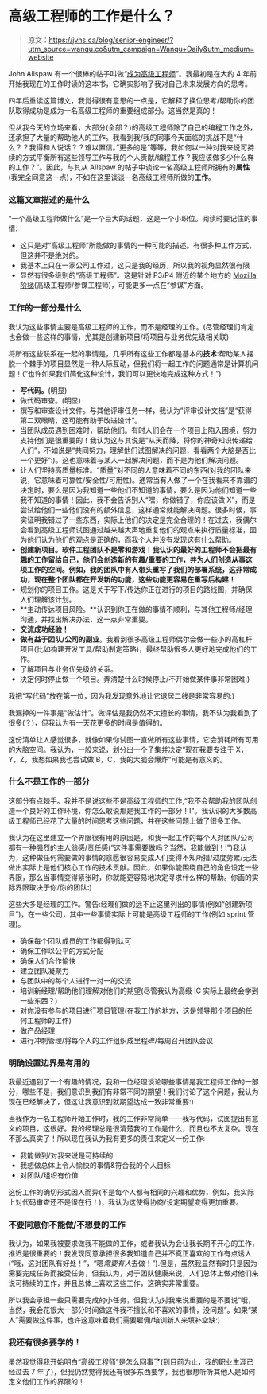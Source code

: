 # 高级工程师的工作是什么？

> 原文：<https://jvns.ca/blog/senior-engineer/?utm_source=wanqu.co&utm_campaign=Wanqu+Daily&utm_medium=website>

John Allspaw 有一个很棒的帖子叫做“[成为高级工程师](https://www.kitchensoap.com/2012/10/25/on-being-a-senior-engineer/)”。我最初是在大约 4 年前开始我现在的工作时读的这本书，它确实影响了我对自己未来发展方向的思考。

四年后重读这篇博文，我觉得很有意思的一点是，它解释了换位思考/帮助你的团队取得成功是成为一名高级工程师的重要组成部分。这当然是真的！

但从我今天的立场来看，大部分(全部？)的高级工程师除了自己的编程工作之外，还承担了大量的帮助他人的工作。我看到我/我的同事今天面临的挑战不是“什么？？我得和人说话？？难以置信。”更多的是“等等，我如何以一种对我来说可持续的方式平衡所有这些领导工作与我的个人贡献/编程工作？我应该做多少什么样的工作？”。因此，与其从 Allspaw 的帖子中谈论一名高级工程师所拥有的**属性**(我完全同意这一点)，不如在这里谈谈一名高级工程师所做的**工作**。

### 这篇文章描述的是什么

“一个高级工程师做什么”是一个巨大的话题，这是一个小职位。阅读时要记住的事情:

*   这只是对“高级工程师”所能做的事情的一种可能的描述。有很多种工作方式，但这并不是绝对的。
*   我基本上只在一家公司工作过，这只是我的经历，所以我的视角显然很有限
*   显然有很多级别的“高级工程师”。这是针对 P3/P4 附近的某个地方的 [Mozilla 阶梯](https://twitter.com/Gankro/status/1046438955439271936)(高级工程师/参谋工程师)，可能更多一点在“参谋”方面。

### 工作的一部分是什么

我认为这些事情主要是高级工程师的工作，而不是经理的工作。(尽管经理们肯定也会做一些这样的事情，尤其是创建新项目/将项目与业务优先级相关联)

将所有这些联系在一起的事情是，几乎所有这些工作都是基本的**技术**:帮助某人摆脱一个棘手的项目显然是一种人际互动，但我们将一起工作的问题通常是计算机问题！(“也许如果我们简化这种设计，我们可以更快地完成这种方式！”)

*   **写代码。**(明显)
*   做代码审查。(明显)
*   撰写和审查设计文件。与其他评审任务一样，我认为“评审设计文档”是“获得第二双眼睛，这可能有助于改进设计”。
*   当团队成员遇到困难时，帮助他们。有时人们会在一个项目上陷入困境，努力支持他们是很重要的！我认为这与其说是“从天而降，将你的神奇知识传递给人们”，不如说是“共同努力，理解他们试图解决的问题，看看两个大脑是否比一个更好”:)。这也意味着与某人一起解决问题，而不是为他们解决问题。
*   让人们坚持高质量标准。“质量”对不同的人意味着不同的东西(对我的团队来说，它意味着可靠性/安全性/可用性)。通常当有人做了一个在我看来不靠谱的决定时，要么是因为我知道一些他们不知道的事情，要么是因为他们知道一些我不知道的事情！因此，我不会告诉别人“嘿，你做错了，你应该做 X”，而是尝试给他们一些他们没有的额外信息，这样通常就能解决问题。很多时候，事实证明我错过了一些东西，实际上他们的决定是完全合理的！在过去，我偶尔会看到高级工程师试图通过越来越大声地重复他们的观点来执行质量标准，因为他们认为他们的观点是正确的，而我个人并没有发现这有什么帮助。
*   **创建新项目。软件工程团队不是零和游戏！我认识的最好的工程师不会把最有趣的工作留给自己，他们会创造新的有趣/重要的工作，并为人们创造从事这项工作的空间。例如，我的团队中有人带头重写了我们的部署系统，这非常成功，现在整个团队都在开发新的功能，这些功能更容易在重写后构建！**
*   规划你的项目工作。这是关于写下/传达你正在进行的项目的路线图，并确保人们理解该计划。
*   **主动传达项目风险。**认识到你正在做的事情不顺利，与其他工程师/经理沟通，并找出解决办法，这一点非常重要。
*   **交流成功经验！**
*   **做有益于团队/公司的副业**。我看到很多高级工程师偶尔会做一些小的高杠杆项目(比如构建开发工具/帮助制定策略)，最终帮助很多人更好地完成他们的工作。
*   了解项目与业务优先级的关系。
*   决定何时停止做一个项目。弄清楚什么时候停止/不开始做某件事非常困难:)

我把“写代码”放在第一位，因为我发现意外地让它退居二线是非常容易的:)

我漏掉的一件事是“做估计”。做评估是我仍然不太擅长的事情，我不认为我看到了很多(？)，但我认为有一天花更多的时间是值得的。

这份清单让人感觉很多，就像如果你试图一直做所有这些事情，它会消耗所有可用的大脑空间。我认为，一般来说，划分出一个子集并决定“现在我要专注于 X，Y，Z，我想如果我也尝试做 B，C，我的大脑会爆炸”可能是有意义的。

### 什么不是工作的一部分

这部分有点棘手。我并不是说这些不是高级工程师的工作,“我不会帮助我的团队创造一个良好的工作环境，你怎么敢说那是我工作的一部分！!"。我认识的大多数高级工程师已经花了大量的时间思考这些问题，并在这些问题上做了很多工作。

我认为在这里建立一个界限很有用的原因是，和我一起工作的每个人对团队/公司都有一种强烈的主人翁感/责任感(“这件事需要做吗？当然，我能做到！!")我认为，这种做任何需要做的事情的意愿很容易变成人们变得不知所措/过度劳累/无法做出实际上是他们核心工作的技术贡献。因此，如果你能围绕自己的角色设定一些界限，那么当事情变得紧张时，你就能更容易地决定寻求什么样的帮助。你画的实际界限取决于你/你的团队:)

这些大多是经理的工作。警告:经理们做的远不止这里列出的事情(例如“创建新项目”)，在一些公司，其中一些事情实际上可能是高级工程师的工作(例如 sprint 管理)。

*   确保每个团队成员的工作都得到认可
*   确保工作以公平的方式分配
*   确保人们合作愉快
*   建立团队凝聚力
*   与团队中的每个人进行一对一的交流
*   培训新经理/帮助他们理解对他们的期望(尽管我认为高级 IC 实际上最终会学到一些东西？)
*   对你没有参与的项目进行项目管理(在我工作的地方，这是领导那个项目的任何工程师的工作)
*   做产品经理
*   进行冲刺管理/将每个人的工作组织成里程碑/每周召开团队会议

### 明确设置边界是有用的

我最近遇到了一个有趣的情况，我和一位经理谈论哪些事情是我工程师工作的一部分，哪些不是，我们意识到我们有非常不同的期望！我们讨论了这个问题，我认为现在已经解决了，但这让我意识到就期望达成一致非常重要:)

当我作为一名工程师开始工作时，我的工作非常简单——我写代码，试图提出有意义的项目，这很好。我的经理总是很清楚我的工作是什么，而且也不太复杂。现在不那么真实了！所以现在我认为我有更多的责任来定义一份工作:

*   我能做到/对我来说是可持续的
*   我想做总体上令人愉快的事情&符合我的个人目标
*   对团队/组织有价值

这份工作的确切形式因人而异(不是每个人都有相同的兴趣和优势，例如，我实际上对代码审查还不是很在行！)，我认为这使得协商/设定期望变得更加重要。

### 不要同意你不能做/不想要的工作

我认为，如果我被要求做我不能做的工作，或者我认为会让我长期不开心的工作，推迟是很重要的！我发现同意承担很多我知道自己并不真正喜欢的工作有点诱人(“哦，这对团队有好处！”，“嗯*需要有人*去做！”).但是，虽然我显然有时只是因为需要完成任务而接受任务，但我认为，对于团队健康来说，人们总体上做对他们来说可持续的工作，并且总体上喜欢这些工作，这确实非常重要。

所以我会承担一些只需要完成的小任务，但我认为对我来说重要的是不要说“哦，当然，我会花很大一部分时间做这件我不擅长和不喜欢的事情，没问题”。如果“某人”需要做这件事，也许这意味着我们需要雇佣/培训新人来填补空缺:)

### 我还有很多要学的！

虽然我觉得我开始明白“高级工程师”是怎么回事了(到目前为止，我的职业生涯已经过去 7 年了)，但我仍然觉得我还有很多东西要学，我也很想听听其他人是如何定义他们工作的界限的！